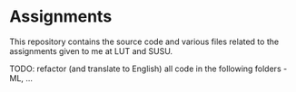 # Assignments
This repository contains the source code and various files related to the assignments given to me at LUT and SUSU.

TODO: refactor (and translate to English) all code in the following folders - 
ML, ...